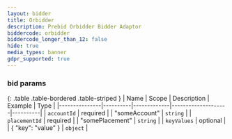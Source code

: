 ```yaml
---
layout: bidder
title: Orbidder
description: Prebid Orbidder Bidder Adaptor
biddercode: orbidder
biddercode_longer_than_12: false
hide: true
media_types: banner
gdpr_supported: true
---
```


### bid params

{: .table .table-bordered .table-striped }
| Name          | Scope    | Description | Example            | Type     |
|---------------|----------|-------------|--------------------|----------|
| `accountId`   | required |             | "someAccount"        | `string` |
| `placementId` | required |             | "somePlacement"      | `string` |
| `keyValues`   | optional |             | { "key": "value" } | `object` |
